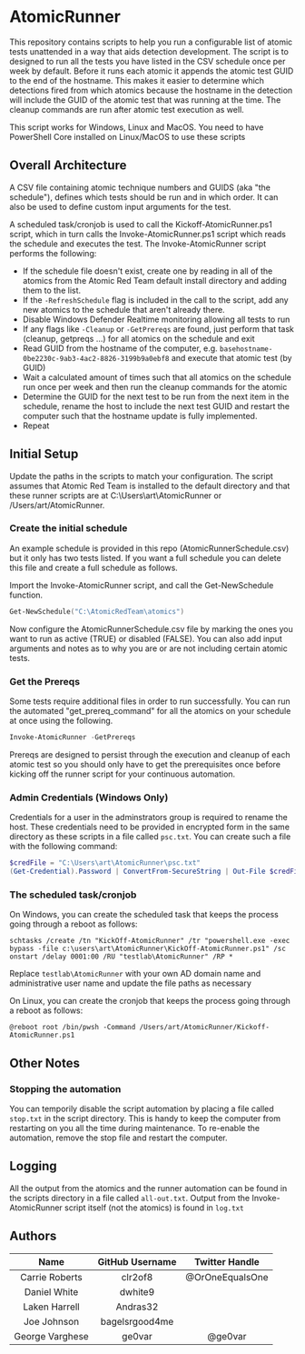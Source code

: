 # AtomicRunner

This repository contains scripts to help you run a configurable list of atomic tests unattended in a way that aids detection development. The script is to designed to run all the tests you have listed in the CSV schedule once per week by default. Before it runs each atomic it appends the atomic test GUID to the end of the hostname. This makes it easier to determine which detections fired from which atomics because the hostname in the detection will include the GUID of the atomic test that was running at the time. The cleanup commands are run after atomic test execution as well.

This script works for Windows, Linux and MacOS. You need to have PowerShell Core installed on Linux/MacOS to use these scripts

## Overall Architecture

A CSV file containing atomic technique numbers and GUIDS (aka "the schedule"), defines which tests should be run and in which order. It can also be used to define custom input arguments for the test.

A scheduled task/cronjob is used to call the Kickoff-AtomicRunner.ps1 script, which in turn calls the Invoke-AtomicRunner.ps1 script which reads the schedule and executes the test. The Invoke-AtomicRunner script performs the following:

* If the schedule file doesn't exist, create one by reading in all of the atomics from the Atomic Red Team default install directory and adding them to the list.
* If the `-RefreshSchedule` flag is included in the call to the script, add any new atomics to the schedule that aren't already there.
* Disable Windows Defender Realtime monitoring allowing all tests to run
* If any flags like `-Cleanup` or `-GetPrereqs` are found, just perform that task (cleanup, getpreqs ...) for all atomics on the schedule and exit
* Read GUID from the hostname of the computer, e.g. `basehostname-0be2230c-9ab3-4ac2-8826-3199b9a0ebf8` and execute that atomic test (by GUID)
* Wait a calculated amount of times such that all atomics on the schedule run once per week and then run the cleanup commands for the atomic
* Determine the GUID for the next test to be run from the next item in the schedule, rename the host to include the next test GUID and restart the computer such that the hostname update is fully implemented.
* Repeat


## Initial Setup

Update the paths in the scripts to match your configuration. The script assumes that Atomic Red Team is installed to the default directory and that these runner scripts are at C:\Users\art\AtomicRunner or /Users/art/AtomicRunner.

### Create the initial schedule

An example schedule is provided in this repo (AtomicRunnerSchedule.csv) but it only has two tests listed. If you want a full schedule you can delete this file and create a full schedule as follows.

Import the Invoke-AtomicRunner script, and call the Get-NewSchedule function.

```powershell
Get-NewSchedule("C:\AtomicRedTeam\atomics")
```

Now configure the AtomicRunnerSchedule.csv file by marking the ones you want to run as active (TRUE) or disabled (FALSE). You can also add input arguments and notes as to why you are or are not including certain atomic tests.

### Get the Prereqs

Some tests require additional files in order to run successfully. You can run the automated "get_prereq_command" for all the atomics on your schedule at once using the following.

```powershell
Invoke-AtomicRunner -GetPrereqs
```

Prereqs are designed to persist through the execution and cleanup of each atomic test so you should only have to get the prerequisites once before kicking off the runner script for your continuous automation.

### Admin Credentials (Windows Only)

Credentials for a user in the adminstrators group is required to rename the host. These credentials need to be provided in encrypted form in the same directory as these scripts in a file called `psc.txt`. You can create such a file with the following command:

```powershell
$credFile = "C:\Users\art\AtomicRunner\psc.txt"
(Get-Credential).Password | ConvertFrom-SecureString | Out-File $credFile
```

### The scheduled task/cronjob

On Windows, you can create the scheduled task that keeps the process going through a reboot as follows:

```
schtasks /create /tn "KickOff-AtomicRunner" /tr "powershell.exe -exec bypass -file c:\users\art\AtomicRunner\KickOff-AtomicRunner.ps1" /sc onstart /delay 0001:00 /RU "testlab\AtomicRunner" /RP *
```

Replace `testlab\AtomicRunner` with your own AD domain name and administrative user name and update the file paths as necessary

On Linux, you can create the cronjob that keeps the process going through a reboot as follows:

```
@reboot root /bin/pwsh -Command /Users/art/AtomicRunner/Kickoff-AtomicRunner.ps1
```

## Other Notes

### Stopping the automation

You can temporily disable the script automation by placing a file called `stop.txt` in the script directory. This is handy to keep the computer from restarting on you all the time during maintenance. To re-enable the automation, remove the stop file and restart the computer.

## Logging

All the output from the atomics and the runner automation can be found in the scripts directory in a file called `all-out.txt`. Output from the Invoke-AtomicRunner script itself (not the atomics) is found in `log.txt`


## Authors

|Name|GitHub Username|Twitter Handle|
|:---:|:---:|:---:|
|Carrie Roberts|clr2of8|@OrOneEqualsOne|
|Daniel White|dwhite9||
|Laken Harrell|Andras32||
|Joe Johnson|bagelsrgood4me||
|George Varghese|ge0var|@ge0var|
